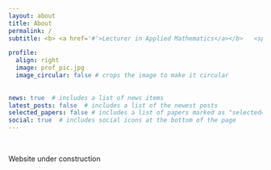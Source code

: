```yaml
---
layout: about
title: About
permalink: /
subtitle: <b> <a href='#'>Lecturer in Applied Mathematics</a></b>   <span >&#124;</span>  <b><a href='#'>PhD</a></b>

profile:
  align: right
  image: prof_pic.jpg
  image_circular: false # crops the image to make it circular
  
    
news: true  # includes a list of news items
latest_posts: false  # includes a list of the newest posts
selected_papers: false # includes a list of papers marked as "selected={true}"
social: true  # includes social icons at the bottom of the page
---
```


&nbsp;

Website under construction


